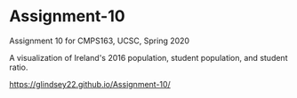 # Assignment-10
Assignment 10 for CMPS163, UCSC, Spring 2020

A visualization of Ireland's 2016 population, student population, and student ratio.

https://glindsey22.github.io/Assignment-10/

